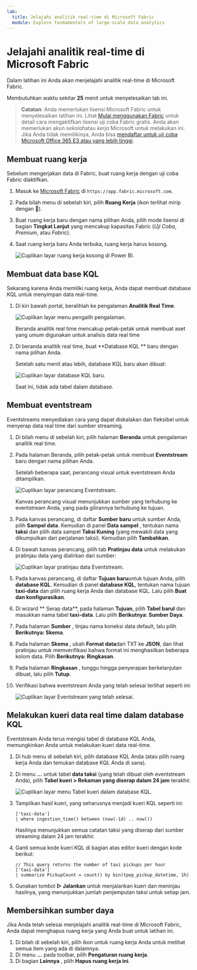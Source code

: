 ```yaml
---
lab:
  title: Jelajahi analitik real-time di Microsoft Fabric
  module: Explore fundamentals of large-scale data analytics
---
```


# Jelajahi analitik real-time di Microsoft Fabric

Dalam latihan ini Anda akan menjelajahi analitik real-time di Microsoft Fabric.

Membutuhkan waktu sekitar **25** menit untuk menyelesaikan lab ini.

> **Catatan**: Anda memerlukan lisensi Microsoft Fabric untuk menyelesaikan latihan ini. Lihat [Mulai menggunakan Fabric](https://learn.microsoft.com/fabric/get-started/fabric-trial) untuk detail cara mengaktifkan lisensi uji coba Fabric gratis. Anda akan memerlukan akun *sekolah*atau *kerja* Microsoft untuk melakukan ini. Jika Anda tidak memilikinya, Anda bisa [mendaftar untuk uji coba Microsoft Office 365 E3 atau yang lebih tinggi](https://www.microsoft.com/microsoft-365/business/compare-more-office-365-for-business-plans).

## Membuat ruang kerja

Sebelum mengerjakan data di Fabric, buat ruang kerja dengan uji coba Fabric diaktifkan.

1. Masuk ke [Microsoft Fabric](https://app.fabric.microsoft.com) di `https://app.fabric.microsoft.com`.
2. Pada bilah menu di sebelah kiri, pilih **Ruang Kerja** (ikon terlihat mirip dengan ).
3. Buat ruang kerja baru dengan nama pilihan Anda, pilih mode lisensi di bagian **Tingkat Lanjut** yang mencakup kapasitas Fabric (*Uji Coba*, *Premium*, atau *Fabric*).
4. Saat ruang kerja baru Anda terbuka, ruang kerja harus kosong.

    ![Cuplikan layar ruang kerja kosong di Power BI.](./images/new-workspace.png)

## Membuat data base KQL

Sekarang karena Anda memiliki ruang kerja, Anda dapat membuat database KQL untuk menyimpan data real-time.

1. Di kiri bawah portal, beralihlah ke pengalaman **Analitik Real Time**.

    ![Cuplikan layar menu pengalih pengalaman.](./images/fabric-real-time.png)

    Beranda analitik real time mencakup petak-petak untuk membuat aset yang umum digunakan untuk analisis data real time

2. Di beranda analitik real time, buat **Database KQL ** baru dengan nama pilihan Anda.

    Setelah satu menit atau lebih, database KQL baru akan dibuat:

    ![Cuplikan layar database KQL baru.](./images/kql-database.png)

    Saat ini, tidak ada tabel dalam database.

## Membuat eventstream

Eventstreams menyediakan cara yang dapat diskalakan dan fleksibel untuk menyerap data real time dari sumber streaming.

1. Di bilah menu di sebelah kiri, pilih halaman **Beranda** untuk pengalaman analitik real time.
1. Pada halaman Beranda, pilih petak-petak untuk membuat **Eventstream** baru dengan nama pilihan Anda.

    Setelah beberapa saat, perancang visual untuk eventstream Anda ditampilkan.

    ![Cuplikan layar perancang Eventstream.](./images/eventstream-designer.png)

    Kanvas perancang visual menunjukkan sumber yang terhubung ke eventstream Anda, yang pada gilirannya terhubung ke tujuan.

1. Pada kanvas perancang, di daftar **Sumber baru** untuk sumber Anda, pilih **Sampel data**. Kemudian di panel **Data sampel** , tentukan nama **taksi** dan pilih data sampel **Taksi Kuning** (yang mewakili data yang dikumpulkan dari perjalanan taksi). Kemudian pilih **Tambahkan**.
1. Di bawah kanvas perancang, pilih tab **Pratinjau data** untuk melakukan pratinjau data yang dialirkan dari sumber:

    ![Cuplikan layar pratinjau data Eventstream.](./images/eventstream-preview.png)

1. Pada kanvas perancang, di daftar **Tujuan baru**untuk tujuan Anda, pilih **database KQL**. Kemudian di panel **database KQL**, tentukan nama tujuan **taxi-data** dan pilih ruang kerja Anda dan database KQL. Lalu pilih **Buat dan konfigurasikan**.
1. Di wizard ** Serap data**, pada halaman **Tujuan**, pilih **Tabel barul** dan masukkan nama tabel **taxi-data**. Lalu pilih **Berikutnya: Sumber Daya**.
1. Pada halaman **Sumber** , tinjau nama koneksi data default, lalu pilih **Berikutnya: Skema**.
1. Pada halaman **Skema** , ubah **Format data**dari TXT ke **JSON**, dan lihat pratinjau untuk memverifikasi bahwa format ini menghasilkan beberapa kolom data. Pilih **Berikutnya: Ringkasan**.
1. Pada halaman **Ringkasan** , tunggu hingga penyerapan berkelanjutan dibuat, lalu pilih **Tutup**.
1. Verifikasi bahwa eventstream Anda yang telah selesai terlihat seperti ini:

    ![Cuplikan layar Eventstream yang telah selesai.](./images/complete-eventstream.png)

## Melakukan kueri data real time dalam database KQL

Eventstream Anda terus mengisi tabel di database KQL Anda, memungkinkan Anda untuk melakukan kueri data real-time.

1. Di hub menu di sebelah kiri, pilih database KQL Anda (atau pilih ruang kerja Anda dan temukan database KQL Anda di sana).
1. Di menu **...** untuk tabel **data taksi** (yang telah dibuat oleh eventstream Anda), pilih **Tabel kueri > Rekaman yang diserap dalam 24 jam** terakhir.

    ![Cuplikan layar menu Tabel kueri dalam database KQL.](./images/kql-query.png)

1. Tampilkan hasil kueri, yang seharusnya menjadi kueri KQL seperti ini:

    ```kql
    ['taxi-data']
    | where ingestion_time() between (now(-1d) .. now())
    ```

    Hasilnya menunjukkan semua catatan taksi yang diserap dari sumber streaming dalam 24 jam terakhir.

1. Ganti semua kode kueri KQL di bagian atas editor kueri dengan kode berikut:

    ```kql
    // This query returns the number of taxi pickups per hour
    ['taxi-data']
    | summarize PickupCount = count() by bin(tpep_pickup_datetime, 1h)
    ```

1. Gunakan tombol **▷ Jalankan** untuk menjalankan kueri dan meninjau hasilnya, yang menunjukkan jumlah penjemputan taksi untuk setiap jam.

## Membersihkan sumber daya

Jika Anda telah selesai menjelajahi analitik real-time di Microsoft Fabric, Anda dapat menghapus ruang kerja yang Anda buat untuk latihan ini.

1. Di bilah di sebelah kiri, pilih ikon untuk ruang kerja Anda untuk melihat semua item yang ada di dalamnya.
2. Di menu **...** pada toolbar, pilih **Pengaturan ruang kerja**.
3. Di bagian **Lainnya** , pilih **Hapus ruang kerja ini**.
